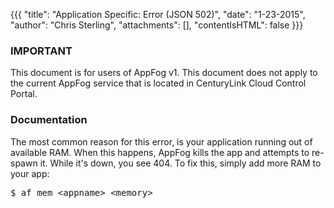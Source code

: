{{{
  "title": "Application Specific: Error (JSON 502)",
  "date": "1-23-2015",
  "author": "Chris Sterling",
  "attachments": [],
  "contentIsHTML": false
}}}

### IMPORTANT

This document is for users of AppFog v1. This document does not apply to the current AppFog service that is located in CenturyLink Cloud Control Portal.

### Documentation


<p>The most common reason for this error, is your application running out of available RAM. When this happens, AppFog kills the app and attempts to re-spawn it. While it's down, you see 404. To fix this, simply add more RAM to your app:</p>
<pre>$ af mem &lt;appname&gt; &lt;memory&gt;
</pre>
